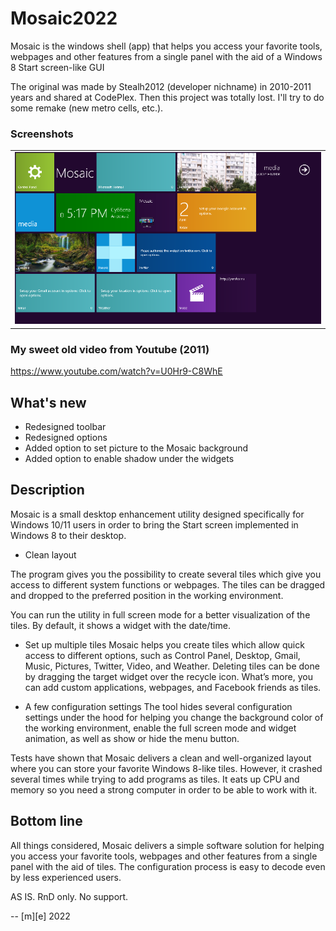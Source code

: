 # Mosaic2022

Mosaic is the windows shell (app) that helps you access your favorite tools, webpages 
and other features from a single panel with the aid of a Windows 8 Start screen-like GUI

The original was made by Stealh2012 (developer nichname) in 2010-2011 years and shared at CodePlex. 
Then this project was totally lost. I'll try to do some remake (new metro cells, etc.). 

### Screenshots
<table><tr>
<td> <img src="Images/shot1.png" alt="Drawing" style="width: 800px;"/> </td>
</tr></table>

### My sweet old video from Youtube (2011)

https://www.youtube.com/watch?v=U0Hr9-C8WhE


## What's new
- Redesigned toolbar
- Redesigned options
- Added option to set picture to the Mosaic background
- Added option to enable shadow under the widgets

## Description 
Mosaic is a small desktop enhancement utility designed specifically for Windows 10/11 users 
in order to bring the Start screen implemented in Windows 8 to their desktop.

* Clean layout

The program gives you the possibility to create several tiles which give you access to different system functions or webpages. 
The tiles can be dragged and dropped to the preferred position in the working environment.

You can run the utility in full screen mode for a better visualization of the tiles. By default, it shows a widget with the date/time.

* Set up multiple tiles
Mosaic helps you create tiles which allow quick access to different options, such as Control Panel, Desktop, Gmail, Music, Pictures, Twitter, Video, and Weather. Deleting tiles can be done by dragging the target widget over the recycle icon. What’s more, you can add custom applications, webpages, and Facebook friends as tiles.

* A few configuration settings
The tool hides several configuration settings under the hood for helping you change the background color of the working environment, enable the full screen mode and widget animation, as well as show or hide the menu button.

Tests have shown that Mosaic delivers a clean and well-organized layout where you can store your favorite Windows 8-like tiles. However, it crashed several times while trying to add programs as tiles. It eats up CPU and memory so you need a strong computer in order to be able to work with it.

## Bottom line
All things considered, Mosaic delivers a simple software solution for helping you access your favorite tools, webpages and other features from a single panel with the aid of tiles. The configuration process is easy to decode even by less experienced users.


AS IS. RnD only. No support.

-- [m][e] 2022